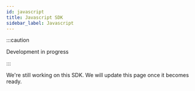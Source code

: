 ```yaml
---
id: javascript
title: Javascript SDK
sidebar_label: Javascript
---
```



:::caution

Development in progress

:::

We're still working on this SDK. We will update this page once it becomes ready.
